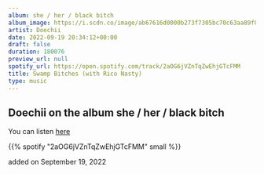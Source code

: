 ```yaml
---
album: she / her / black bitch
album_image: https://i.scdn.co/image/ab67616d0000b273f7305bc70c63aa89f0d01377
artist: Doechii
date: 2022-09-19 20:34:12+00:00
draft: false
duration: 180076
preview_url: null
spotify_url: https://open.spotify.com/track/2aOG6jVZnTqZwEhjGTcFMM
title: Swamp Bitches (with Rico Nasty)
type: music
---
```



## Doechii on the album she / her / black bitch

You can listen [here](https://open.spotify.com/track/2aOG6jVZnTqZwEhjGTcFMM)

{{% spotify "2aOG6jVZnTqZwEhjGTcFMM" small %}}

added on September 19, 2022